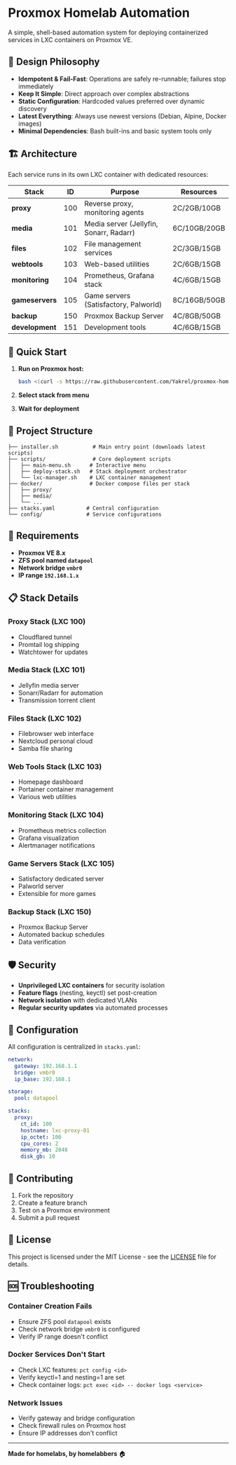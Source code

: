 # Proxmox Homelab Automation

A simple, shell-based automation system for deploying containerized services in LXC containers on Proxmox VE.

## 🎯 Design Philosophy

- **Idempotent & Fail-Fast**: Operations are safely re-runnable; failures stop immediately
- **Keep It Simple**: Direct approach over complex abstractions
- **Static Configuration**: Hardcoded values preferred over dynamic discovery
- **Latest Everything**: Always use newest versions (Debian, Alpine, Docker images)
- **Minimal Dependencies**: Bash built-ins and basic system tools only

## 🏗️ Architecture

Each service runs in its own LXC container with dedicated resources:

| Stack | ID | Purpose | Resources |
|-------|----|---------|---------  |
| **proxy** | 100 | Reverse proxy, monitoring agents | 2C/2GB/10GB |
| **media** | 101 | Media server (Jellyfin, Sonarr, Radarr) | 6C/10GB/20GB |
| **files** | 102 | File management services | 2C/3GB/15GB |
| **webtools** | 103 | Web-based utilities | 2C/6GB/15GB |
| **monitoring** | 104 | Prometheus, Grafana stack | 4C/6GB/15GB |
| **gameservers** | 105 | Game servers (Satisfactory, Palworld) | 8C/16GB/50GB |
| **backup** | 150 | Proxmox Backup Server | 4C/8GB/50GB |
| **development** | 151 | Development tools | 4C/6GB/15GB |

## 🚀 Quick Start

1. **Run on Proxmox host:**
   ```bash
   bash <(curl -s https://raw.githubusercontent.com/Yakrel/proxmox-homelab-automation/main/installer.sh)
   ```

2. **Select stack from menu**
3. **Wait for deployment**

## 📁 Project Structure

```
├── installer.sh           # Main entry point (downloads latest scripts)
├── scripts/               # Core deployment scripts
│   ├── main-menu.sh      # Interactive menu
│   ├── deploy-stack.sh   # Stack deployment orchestrator
│   └── lxc-manager.sh    # LXC container management
├── docker/               # Docker compose files per stack
│   ├── proxy/
│   ├── media/
│   └── ...
├── stacks.yaml          # Central configuration
└── config/              # Service configurations
```

## 🔧 Requirements

- **Proxmox VE 8.x**
- **ZFS pool named `datapool`**
- **Network bridge `vmbr0`**
- **IP range `192.168.1.x`**

## 📋 Stack Details

### Proxy Stack (LXC 100)
- Cloudflared tunnel
- Promtail log shipping
- Watchtower for updates

### Media Stack (LXC 101)
- Jellyfin media server
- Sonarr/Radarr for automation
- Transmission torrent client

### Files Stack (LXC 102)
- Filebrowser web interface
- Nextcloud personal cloud
- Samba file sharing

### Web Tools Stack (LXC 103)
- Homepage dashboard
- Portainer container management
- Various web utilities

### Monitoring Stack (LXC 104)
- Prometheus metrics collection
- Grafana visualization
- Alertmanager notifications

### Game Servers Stack (LXC 105)
- Satisfactory dedicated server
- Palworld server
- Extensible for more games

### Backup Stack (LXC 150)
- Proxmox Backup Server
- Automated backup schedules
- Data verification

## 🛡️ Security

- **Unprivileged LXC containers** for security isolation
- **Feature flags** (nesting, keyctl) set post-creation
- **Network isolation** with dedicated VLANs
- **Regular security updates** via automated processes

## 📝 Configuration

All configuration is centralized in `stacks.yaml`:

```yaml
network:
  gateway: 192.168.1.1
  bridge: vmbr0
  ip_base: 192.168.1

storage:
  pool: datapool

stacks:
  proxy:
    ct_id: 100
    hostname: lxc-proxy-01
    ip_octet: 100
    cpu_cores: 2
    memory_mb: 2048
    disk_gb: 10
```

## 🤝 Contributing

1. Fork the repository
2. Create a feature branch
3. Test on a Proxmox environment
4. Submit a pull request

## 📄 License

This project is licensed under the MIT License - see the [LICENSE](LICENSE) file for details.

## 🆘 Troubleshooting

### Container Creation Fails
- Ensure ZFS pool `datapool` exists
- Check network bridge `vmbr0` is configured
- Verify IP range doesn't conflict

### Docker Services Don't Start
- Check LXC features: `pct config <id>`
- Verify keyctl=1 and nesting=1 are set
- Check container logs: `pct exec <id> -- docker logs <service>`

### Network Issues
- Verify gateway and bridge configuration
- Check firewall rules on Proxmox host
- Ensure IP addresses don't conflict

---

**Made for homelabs, by homelabbers** 🏠